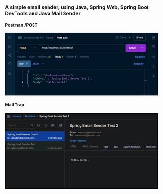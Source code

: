 ### A simple email sender, using Java, Spring Web, Spring Boot DevTools and Java Mail Sender.

#### Postman /POST

![alt text](https://github.com/avitorvilela/spring-email-sender/blob/main/Images/postman-req.jpg?raw=true)


#### Mail Trap

![alt text](https://github.com/avitorvilela/spring-email-sender/blob/main/Images/mail-trap.jpg?raw=true)
